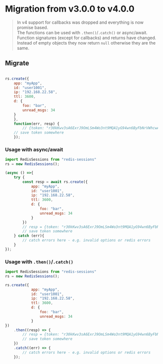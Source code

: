 # Migration from v3.0.0 to v4.0.0

 > In v4 support for callbacks was dropped and everything is now promise based.\
 > The functions can be used with `.then()`/`.catch()` or async/await.\
 > Function signatures (except for callbacks) and returns have changed. Instead of empty objects they now return `null` otherwise they are the same.

## Migrate

```javascript

rs.create({
	app: "myApp",
	id: "user1001",
	ip: "192.168.22.58",
	ttl: 3600,
	d: { 
		foo: "bar",
		unread_msgs: 34
	}
	},
	function(err, resp) {
		// {token: "r30kKwv3sA6ExrJ9OmLSm4Wo3nt9MQA1yG94wn6ByFbNrVWhcwAyOM7Zhfxqh8fe"}
	// save token somewhere
	});
```

### Usage with async/await

```javascript
import RedisSessions from "redis-sessions"
rs = new RedisSessions();

(async () =>{
	try {
		const resp = await rs.create({
			app: "myApp",
			id: "user1001",
			ip: "192.168.22.58",
			ttl: 3600,
			d: { 
				foo: "bar",
				unread_msgs: 34
			}
		})
		// resp = {token: "r30kKwv3sA6ExrJ9OmLSm4Wo3nt9MQA1yG94wn6ByFbNrVWhcwAyOM7Zhfxqh8fe"}
		// save token somewhere
	} catch (err){
		// catch errors here - e.g. invalid options or redis errors
	}
});
```

### Usage with `.then()`/`.catch()`

```javascript
import RedisSessions from "redis-sessions"
rs = new RedisSessions();

rs.create({
			app: "myApp",
			id: "user1001",
			ip: "192.168.22.58",
			ttl: 3600,
			d: { 
				foo: "bar",
				unread_msgs: 34
			}
})
	.then((resp) => {
		// resp = {token: "r30kKwv3sA6ExrJ9OmLSm4Wo3nt9MQA1yG94wn6ByFbNrVWhcwAyOM7Zhfxqh8fe"}
		// save token somewhere
	})
	.catch((err) => {
		// catch errors here - e.g. invalid options or redis errors
	});
```